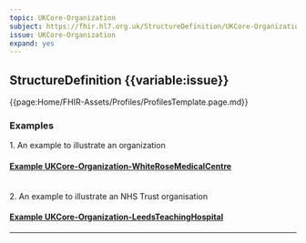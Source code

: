 ```yaml
---
topic: UKCore-Organization
subject: https://fhir.hl7.org.uk/StructureDefinition/UKCore-Organization
issue: UKCore-Organization
expand: yes
---
```


## StructureDefinition {{variable:issue}}

{{page:Home/FHIR-Assets/Profiles/ProfilesTemplate.page.md}}

<div id="Examples" class="tabcontent">
  <h3>Examples</h3>
  1. An example to illustrate an organization 
<h4><a href='https://simplifier.net/guide/UK-Core-Implementation-Guide-STU3-Sequence/Home/Examples/Profile-Examples/Example-UKCore-Organization-WhiteRoseMedicalCentre.page.md?version=current' target="_blank">Example UKCore-Organization-WhiteRoseMedicalCentre</a></h4>
<br>
 2. An example to illustrate an NHS Trust organisation
<h4><a href='https://simplifier.net/guide/UK-Core-Implementation-Guide-STU3-Sequence/Home/Examples/Profile-Examples/Example-UKCore-Organization-LeedsTeachingHospital.page.md?version=current' target="_blank">Example UKCore-Organization-LeedsTeachingHospital</a></h4>
</div>

<hr class="thickline">
